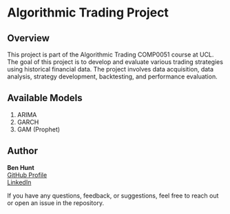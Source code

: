 # Algorithmic Trading Project

## Overview
This project is part of the Algorithmic Trading COMP0051 course at UCL. The goal of this project is to develop and evaluate various trading strategies using historical financial data. The project involves data acquisition, data analysis, strategy development, backtesting, and performance evaluation.

## Available Models
1. ARIMA
2. GARCH
3. GAM (Prophet)

## Author

**Ben Hunt**  
[GitHub Profile](https://github.com/benhunt19)  
[LinkedIn](https://www.linkedin.com/in/benjaminrjhunt)

If you have any questions, feedback, or suggestions, feel free to reach out or open an issue in the repository.